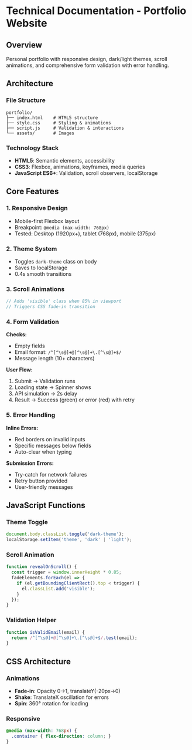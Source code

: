# Technical Documentation - Portfolio Website

## Overview
Personal portfolio with responsive design, dark/light themes, scroll animations, and comprehensive form validation with error handling.

## Architecture

### File Structure
```
portfolio/
├── index.html    # HTML5 structure
├── style.css     # Styling & animations
├── script.js     # Validation & interactions
└── assets/       # Images
```

### Technology Stack
- **HTML5**: Semantic elements, accessibility
- **CSS3**: Flexbox, animations, keyframes, media queries
- **JavaScript ES6+**: Validation, scroll observers, localStorage

## Core Features

### 1. Responsive Design
- Mobile-first Flexbox layout
- Breakpoint: `@media (max-width: 768px)`
- Tested: Desktop (1920px+), tablet (768px), mobile (375px)

### 2. Theme System
- Toggles `dark-theme` class on body
- Saves to localStorage
- 0.4s smooth transitions

### 3. Scroll Animations
```javascript
// Adds 'visible' class when 85% in viewport
// Triggers CSS fade-in transition
```

### 4. Form Validation

**Checks:**
- Empty fields
- Email format: `/^[^\s@]+@[^\s@]+\.[^\s@]+$/`
- Message length (10+ characters)

**User Flow:**
1. Submit → Validation runs
2. Loading state → Spinner shows
3. API simulation → 2s delay
4. Result → Success (green) or error (red) with retry

### 5. Error Handling

**Inline Errors:**
- Red borders on invalid inputs
- Specific messages below fields
- Auto-clear when typing

**Submission Errors:**
- Try-catch for network failures
- Retry button provided
- User-friendly messages

## JavaScript Functions

### Theme Toggle
```javascript
document.body.classList.toggle('dark-theme');
localStorage.setItem('theme', 'dark' | 'light');
```

### Scroll Animation
```javascript
function revealOnScroll() {
  const trigger = window.innerHeight * 0.85;
  fadeElements.forEach(el => {
    if (el.getBoundingClientRect().top < trigger) {
      el.classList.add('visible');
    }
  });
}
```

### Validation Helper
```javascript
function isValidEmail(email) {
  return /^[^\s@]+@[^\s@]+\.[^\s@]+$/.test(email);
}
```

## CSS Architecture

### Animations
- **Fade-in**: Opacity 0→1, translateY(-20px→0)
- **Shake**: TranslateX oscillation for errors
- **Spin**: 360° rotation for loading

### Responsive
```css
@media (max-width: 768px) {
  .container { flex-direction: column; }
}
